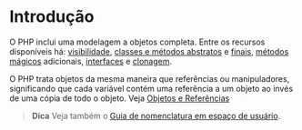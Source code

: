 # Introdução
O PHP inclui uma modelagem a objetos completa. Entre os recursos disponíveis há: [visibilidade](https://www.php.net/manual/pt_BR/language.oop5.visibility.php), [classes e métodos abstratos](https://www.php.net/manual/pt_BR/language.oop5.abstract.php) e [finais](https://www.php.net/manual/pt_BR/language.oop5.final.php), [métodos mágicos](https://www.php.net/manual/pt_BR/language.oop5.magic.php) adicionais, [interfaces](https://www.php.net/manual/pt_BR/language.oop5.interfaces.php) e [clonagem](https://www.php.net/manual/pt_BR/language.oop5.cloning.php).

O PHP trata objetos da mesma maneira que referências ou manipuladores, significando que cada variável contém uma referência a um objeto ao invés de uma cópia de todo o objeto. Veja [Objetos e Referências](https://www.php.net/manual/pt_BR/language.oop5.references.php)

> **Dica** Veja também o [Guia de nomenclatura em espaço de usuário](https://www.php.net/manual/pt_BR/userlandnaming.php).